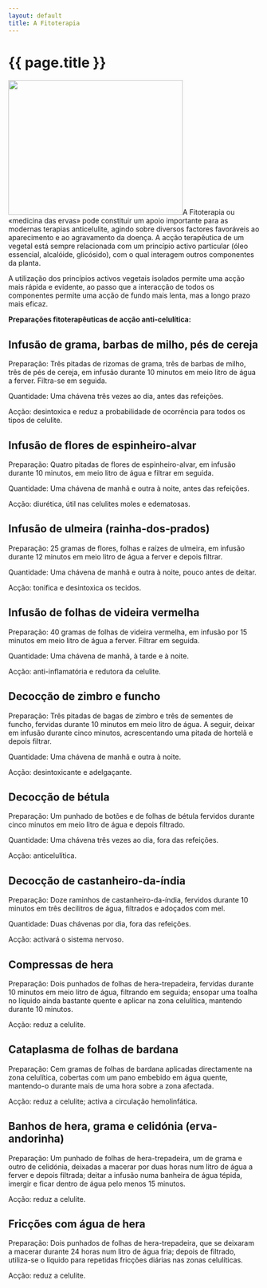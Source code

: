 ```yaml
---
layout: default
title: A Fitoterapia
---
```


# {{ page.title }}

<img src="{{ site.url }}/assets/2011/06/fitoterapia.jpg" alt="" title="fitoterapia" width="350" height="270" class="alignleft size-full wp-image-123" />A Fitoterapia ou «medicina das ervas» pode constituir um apoio importante para as modernas terapias anticelulite, agindo sobre diversos factores favoráveis ao aparecimento e ao agravamento da doença. A acção terapêutica de um vegetal está sempre relacionada com um princípio activo particular (óleo essencial, alcalóide, glicósido), com o qual interagem outros componentes da planta.

A utilização dos princípios activos vegetais isolados permite uma acção mais rápida e evidente, ao passo que a interacção de todos os componentes permite uma acção de fundo mais lenta, mas a longo prazo mais eficaz.

<strong>Preparações fitoterapêuticas de acção anti-celulítica:</strong>

<h2>Infusão de grama, barbas de milho, pés de cereja </h2>

Preparação: Três pitadas de rizomas de grama, três de barbas de milho, três de pés de cereja, em infusão durante 10 minutos em meio litro de água a ferver. Filtra-se em seguida.

Quantidade: Uma chávena três vezes ao dia, antes das refeições.

Acção: desintoxica e reduz a probabilidade de ocorrência para todos os tipos de celulite.

<h2>Infusão de flores de espinheiro-alvar </h2>

Preparação: Quatro pitadas de flores de espinheiro-alvar, em infusão durante 10 minutos, em meio litro de água e filtrar em seguida.

Quantidade: Uma chávena de manhã e outra à noite, antes das refeições.

Acção: diurética, útil nas celulites moles e edematosas.

<h2>Infusão de ulmeira (rainha-dos-prados) </h2>

Preparação: 25 gramas de flores, folhas e raízes de ulmeira, em infusão durante 12 minutos em meio litro de água a ferver e depois filtrar.

Quantidade: Uma chávena de manhã e outra à noite, pouco antes de deitar.

Acção: tonifica e desintoxica os tecidos.

<h2>Infusão de folhas de videira vermelha </h2>

Preparação: 40 gramas de folhas de videira vermelha, em infusão por 15 minutos em meio litro de água a ferver. Filtrar em seguida.

Quantidade: Uma chávena de manhã, à tarde e à noite.

Acção: anti-inflamatória e redutora da celulite.

<h2>Decocção de zimbro e funcho </h2>

Preparação: Três pitadas de bagas de zimbro e três de sementes de funcho, fervidas durante 10 minutos em meio litro de água. A seguir, deixar em infusão durante cinco minutos, acrescentando uma pitada de hortelã e depois filtrar.

Quantidade: Uma chávena de manhã e outra à noite.

Acção: desintoxicante e adelgaçante.

<h2>Decocção de bétula </h2>

Preparação: Um punhado de botões e de folhas de bétula fervidos durante cinco minutos em meio litro de água e depois filtrado.

Quantidade: Uma chávena três vezes ao dia, fora das refeições.

Acção: anticelulítica.

<h2>Decocção de castanheiro-da-índia </h2>

Preparação: Doze raminhos de castanheiro-da-índia, fervidos durante 10 minutos em três decilitros de água, filtrados e adoçados com mel.

Quantidade: Duas chávenas por dia, fora das refeições.

Acção: activará o sistema nervoso.

<h2>Compressas de hera </h2>

Preparação: Dois punhados de folhas de hera-trepadeira, fervidas durante 10 minutos em meio litro de água, filtrando em seguida; ensopar uma toalha no líquido ainda bastante quente e aplicar na zona celulítica, mantendo durante 10 minutos.

Acção: reduz a celulite.

<h2>Cataplasma de folhas de bardana </h2>

Preparação: Cem gramas de folhas de bardana aplicadas directamente na zona celulítica, cobertas com um pano embebido em água quente, mantendo-o durante mais de uma hora sobre a zona afectada.

Acção: reduz a celulite; activa a circulação hemolinfática.

<h2>Banhos de hera, grama e celidónia (erva-andorinha) </h2>

Preparação: Um punhado de folhas de hera-trepadeira, um de grama e outro de celidónia, deixadas a macerar por duas horas num litro de água a ferver e depois filtrada; deitar a infusão numa banheira de água tépida, imergir e ficar dentro de água pelo menos 15 minutos.

Acção: reduz a celulite.

<h2>Fricções com água de hera </h2>

Preparação: Dois punhados de folhas de hera-trepadeira, que se deixaram a macerar durante 24 horas num litro de água fria; depois de filtrado, utiliza-se o líquido para repetidas fricções diárias nas zonas celulíticas.

Acção: reduz a celulite.
